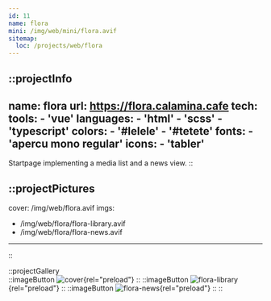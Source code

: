 ```yaml
---
id: 11
name: flora
mini: /img/web/mini/flora.avif
sitemap:
  loc: /projects/web/flora
---
```


::projectInfo
---
name: flora
url: https://flora.calamina.cafe
tech: 
    tools:
      - 'vue'
    languages:
      - 'html'
      - 'scss'
      - 'typescript'
    colors:
      - '#lelele'
      - '#tetete'
    fonts:
      - 'apercu mono regular'
    icons:
      - 'tabler'
---
Startpage implementing a media list and a news view.
::

::projectPictures
---
cover: /img/web/flora.avif
imgs:
  - /img/web/flora/flora-library.avif
  - /img/web/flora/flora-news.avif
---
::

::projectGallery  
  ::imageButton
    ![cover](/img/web/flora.avif){rel="preload"}
  ::
  ::imageButton
    ![flora-library](/img/web/flora/flora-library.avif){rel="preload"}
  ::
  ::imageButton
    ![flora-news](/img/web/flora/flora-news.avif){rel="preload"}
  :: 
::

<!-- ::projectFeatures
:: -->